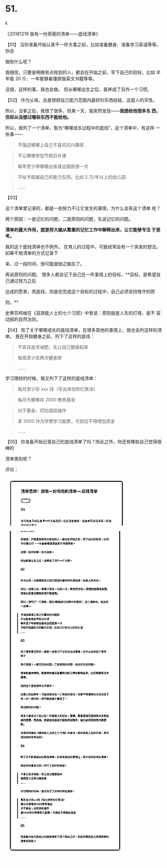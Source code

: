 # 51.

《

《20181219 我有一份奇葩的清单——底线清单》

【01】 当你准备开始认真干一件大事之前，比如准备健身、准备学习英语等等，你会

做些什么呢？

我相信，只要是稍微有点规划的人，都会在开始之前，写下自己的目标，比如 半年瘦 20 斤、一年能够看懂原版英文书籍等等。

没错，这样的事，我也会做。 但从嘟嘟出生之后，我养成了另外一个习惯。

【02】 作为父母，总是想把自己能力范围内最好的东西给娃，这是人的天性。

所以，当爹之后，我想了很多，但某一天，我突然发现——**我想给他很多东 西，但却从没想过哪些东西不能给他。**

所以，我列了一个清单，取为“嘟嘟成长过程中的底线”，这个清单中，有这样 一些事——

> 不强迫嘟嘟上自己不喜欢的兴趣班

> 不让嘟嘟参加节假日补课

> 每年至少带嘟嘟出省或出国旅游一次

> 不给予超越自己的能力东西，比如 5 万/年以上的幼儿园

> ……

【03】

这个清单里记录的，都是一些努力不让它发生的事情，为什么会有这个清单 呢？

两个原因：一是记忆的问题，二是原则的问题，先说记忆的问题。

**清单的最大作用，就是将大脑从繁重的记忆工作中解释出来，让它能够专注 于思考。**

我的这个底线清单也不例外。 在育儿的过程中，可能经常会有一个突发的想法，如果不用清单的方式记录下

来，过一段时间，很可能就抛之脑后了。

再说原则的问题。 很多人都会记下自己在一件事情上的目标，**目标，是希望自己通过努力之后

达成的愿景，而底线，则是在完成这个目标的过程中，自己必须坚持恪守的原

则。**

史蒂芬柯维在《高效能人士的七个习惯》中曾说：原则就是人生的灯塔，是不 容动摇的自然法则。

【04】 除了关于嘟嘟成长的底线清单，在很多其他的事情上，我也会列这样的清单。 我在开始健身之前，列下了这样的底线：

> 不盲目追求减肥，先让自己健康起来

> 每周至少去两次健身房

> ……

学习理财的时候，我又列下了这样的底线清单：

> 每月至少存 xxx 钱（写出来怕你们笑话）

> 每月为嘟嘟存 2000 教育基金

> 对于基金，切勿波段操作

> 拿 5000 作为学费学习股票，亏损后不得增加资金

> ……

【05】 你准备开始记录自己的底线清单了吗？除此之外，你还有哪些自己觉得很棒的

清单类别呢？

评论：

![image](img/Image_114.png)

![image](img/Image_115.png)

![image](img/Image_116.png)